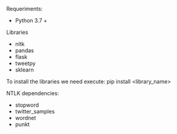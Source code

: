 Requeriments:
- Python 3.7 +

Libraries
- nltk
- pandas
- flask
- tweetpy
- sklearn

To install the libraries we need execute:
    pip install <library_name>

NTLK dependencies:
- stopword
- twitter_samples
- wordnet
- punkt